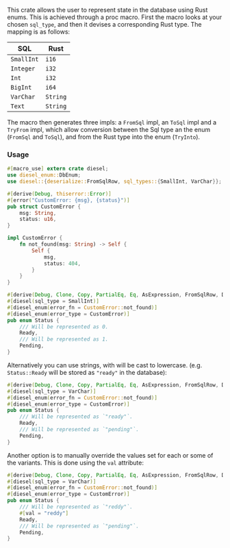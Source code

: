 This crate allows the user to represent state in the database using Rust enums. This is achieved
through a proc macro. First the macro looks at your chosen `sql_type`, and then it devises a
corresponding Rust type. The mapping is as follows:

| SQL        | Rust     |
| ---------- | -------- |
| `SmallInt` | `i16`    |
| `Integer`  | `i32`    |
| `Int`      | `i32`    |
| `BigInt`   | `i64`    |
| `VarChar`  | `String` |
| `Text`     | `String` |

The macro then generates three impls: a `FromSql` impl, an `ToSql` impl and a
`TryFrom` impl, which allow conversion between the Sql type an the enum (`FromSql` and `ToSql`),
and from the Rust type into the enum (`TryInto`).

### Usage

```rust
#[macro_use] extern crate diesel;
use diesel_enum::DbEnum;
use diesel::{deserialize::FromSqlRow, sql_types::{SmallInt, VarChar}};

#[derive(Debug, thiserror::Error)]
#[error("CustomError: {msg}, {status}")]
pub struct CustomError {
    msg: String,
    status: u16,
}

impl CustomError {
    fn not_found(msg: String) -> Self {
        Self {
            msg,
            status: 404,
        }
    }
}

#[derive(Debug, Clone, Copy, PartialEq, Eq, AsExpression, FromSqlRow, DbEnum)]
#[diesel(sql_type = SmallInt)]
#[diesel_enum(error_fn = CustomError::not_found)]
#[diesel_enum(error_type = CustomError)]
pub enum Status {
    /// Will be represented as 0.
    Ready,
    /// Will be represented as 1.
    Pending,
}
```

Alternatively you can use strings, with will be cast to lowercase. (e.g. `Status::Ready` will be
stored as `"ready"` in the database):

```rust
#[derive(Debug, Clone, Copy, PartialEq, Eq, AsExpression, FromSqlRow, DbEnum)]
#[diesel(sql_type = VarChar)]
#[diesel_enum(error_fn = CustomError::not_found)]
#[diesel_enum(error_type = CustomError)]
pub enum Status {
    /// Will be represented as `"ready"`.
    Ready,
    /// Will be represented as `"pending"`.
    Pending,
}
```

Another option is to manually override the values set for each or some of the variants. This is done
using the `val` attribute:

```rust
#[derive(Debug, Clone, Copy, PartialEq, Eq, AsExpression, FromSqlRow, DbEnum)]
#[diesel(sql_type = VarChar)]
#[diesel_enum(error_fn = CustomError::not_found)]
#[diesel_enum(error_type = CustomError)]
pub enum Status {
    /// Will be represented as `"reddy"`.
    #[val = "reddy"]
    Ready,
    /// Will be represented as `"pending"`.
    Pending,
}
```
